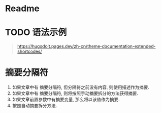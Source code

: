 # Readme


# TODO 语法示例
> https://hugodoit.pages.dev/zh-cn/theme-documentation-extended-shortcodes/

# 摘要分隔符
1. 如果文章中有 <!--more--> 摘要分隔符, 但分隔符之前没有内容, 则使用描述作为摘要.
2. 如果文章中有 <!--more--> 摘要分隔符, 则将按照手动摘要拆分的方法获得摘要.
3. 如果文章前置参数中有摘要变量, 那么将以该值作为摘要.
4. 按照自动摘要拆分方法.

<!--more-->

